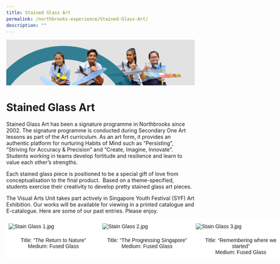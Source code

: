 ```yaml
---
title: Stained Glass Art
permalink: /northbrooks-experience/Stained-Glass-Art/
description: ""
---
```

![](/images/northbrooks%20experience.jpg)

Stained Glass Art
=================

Stained Glass Art has been a signature programme in Northbrooks since 2002. The signature programme is conducted during Secondary One Art lessons as part of the Art curriculum. As an art form, it provides an authentic platform for nurturing Habits of Mind such as “Persisting”, “Striving for Accuracy & Precision” and “Create, Imagine, Innovate”. Students working in teams develop fortitude and resilience and learn to value each other’s strengths.

  

Each stained glass piece is positioned to be a special gift of love from conceptualisation to the final product.  Based on a theme-specified, students exercise their creativity to develop pretty stained glass art pieces.

  

The Visual Arts Unit takes part actively in Singapore Youth Festival (SYF) Art Exhibition. Our works will be available for viewing in a printed catalogue and E-catalogue. Here are some of our past entries. Please enjoy.


<style type="text/css">
.tg  {border-collapse:collapse;border-spacing:0;}
.tg td{border-color:black;border-style:solid;border-width:1px;font-family:Arial, sans-serif;font-size:14px;
  overflow:hidden;padding:10px 5px;word-break:normal;}
.tg th{border-color:black;border-style:solid;border-width:1px;font-family:Arial, sans-serif;font-size:14px;
  font-weight:normal;overflow:hidden;padding:10px 5px;word-break:normal;}
.tg .tg-jrax{background-color:#FFF;border-color:#ffffff;text-align:center;vertical-align:top}
.tg .tg-jjsp{background-color:#FFF;border-color:#ffffff;text-align:left;vertical-align:top}
</style>
<table class="tg" style="undefined;table-layout: fixed; width: 753px">
<colgroup>
<col style="width: 251px">
<col style="width: 251px">
<col style="width: 251px">
</colgroup>
<thead>
  <tr>
    <th class="tg-jjsp"><img src="https://northbrookssec-moe-edu-sg.cwp-stg.sg/qql/slot/u162/NBR%20Experience/stained%20glass%20art/Stain%20Glass%201.jpg" alt="Stain Glass 1.jpg" width="262" height="250"></th>
    <th class="tg-jjsp"><img src="https://northbrookssec-moe-edu-sg.cwp-stg.sg/qql/slot/u162/NBR%20Experience/stained%20glass%20art/Stain%20Glass%202.jpg" alt="Stain Glass 2.jpg" width="239" height="257"></th>
    <th class="tg-jjsp"><img src="https://northbrookssec-moe-edu-sg.cwp-stg.sg/qql/slot/u162/NBR%20Experience/stained%20glass%20art/Stain%20Glass%203.jpg" alt="Stain Glass 3.jpg" width="273" height="260"></th>
  </tr>
</thead>
<tbody>
  <tr>
    <td class="tg-jrax">Title: “The Return to Nature”<br>Medium: Fused Glass</td>
    <td class="tg-jrax">Title: “The Progressing Singapore”<br>Medium: Fused Glass</td>
    <td class="tg-jrax">Title: “Remembering where we started”<br>Medium: Fused Glass</td>
  </tr>
</tbody>
</table>
